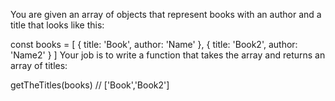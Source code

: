 You are given an array of objects that represent books with an author and a title that looks like this:

const books = [
  {
    title: 'Book',
    author: 'Name'
  },
  {
    title: 'Book2',
    author: 'Name2'
  }
]
Your job is to write a function that takes the array and returns an array of titles:

getTheTitles(books) // ['Book','Book2']